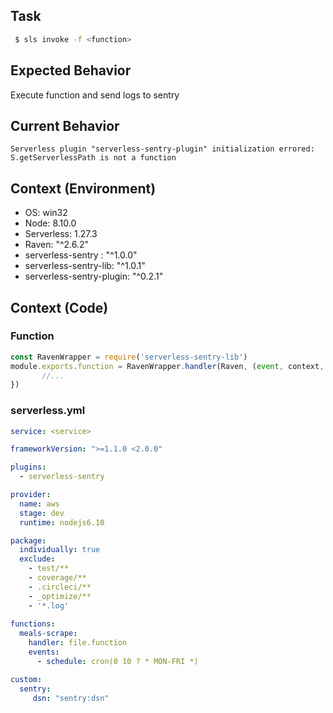 ## Task

```bash
 $ sls invoke -f <function>
```

## Expected Behavior

Execute function and send logs to sentry

## Current Behavior

`Serverless plugin "serverless-sentry-plugin" initialization errored: S.getServerlessPath is not a function`

## Context (Environment)

- OS: win32
- Node: 8.10.0
- Serverless: 1.27.3
- Raven: "^2.6.2"
- serverless-sentry : "^1.0.0"
- serverless-sentry-lib:  "^1.0.1"
- serverless-sentry-plugin:  "^0.2.1"

## Context (Code)

### Function

```javascript
const RavenWrapper = require('serverless-sentry-lib')
module.exports.function = RavenWrapper.handler(Raven, (event, context, callback) => {
       //...
})
```

### serverless.yml

```yaml
service: <service>

frameworkVersion: ">=1.1.0 <2.0.0"

plugins:
  - serverless-sentry

provider:
  name: aws
  stage: dev
  runtime: nodejs6.10

package:
  individually: true
  exclude:
    - test/**
    - coverage/**
    - .circleci/**
    - _optimize/**
    - '*.log'
    
functions:
  meals-scrape:
    handler: file.function
    events:
      - schedule: cron(0 10 ? * MON-FRI *)

custom:
  sentry:
     dsn: "sentry:dsn"

```